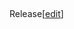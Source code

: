 ##
Release[[edit](/w/index.php?title=The\_Big\_Bang\_Theory&action=edit&section=16
"Edit section: Release")]
